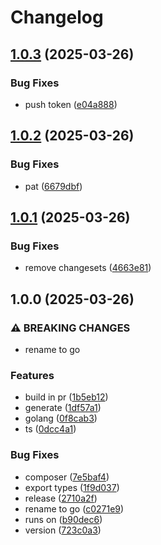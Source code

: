 # Changelog

## [1.0.3](https://github.com/glocurrency/schema/compare/v1.0.2...v1.0.3) (2025-03-26)


### Bug Fixes

* push token ([e04a888](https://github.com/glocurrency/schema/commit/e04a8883748a4f51f169508409ccb5cd10bdacb0))

## [1.0.2](https://github.com/glocurrency/schema/compare/v1.0.1...v1.0.2) (2025-03-26)


### Bug Fixes

* pat ([6679dbf](https://github.com/glocurrency/schema/commit/6679dbf8bf51a58026aa72a1504497ab0a47a9e8))

## [1.0.1](https://github.com/glocurrency/schema/compare/v1.0.0...v1.0.1) (2025-03-26)


### Bug Fixes

* remove changesets ([4663e81](https://github.com/glocurrency/schema/commit/4663e8127f35df79f63f0e7f2d58e28446280867))

## 1.0.0 (2025-03-26)


### ⚠ BREAKING CHANGES

* rename to go

### Features

* build in pr ([1b5eb12](https://github.com/glocurrency/schema/commit/1b5eb127c1a5ceee311bec7245a063fea324b37b))
* generate ([1df57a1](https://github.com/glocurrency/schema/commit/1df57a1b27b381a588d82562d8b410ac4bdc0d95))
* golang ([0f8cab3](https://github.com/glocurrency/schema/commit/0f8cab395dfea5a225d03c64e2d6126998861d0f))
* ts ([0dcc4a1](https://github.com/glocurrency/schema/commit/0dcc4a143e8b6d5eca4ebbf15e1e8189898c3860))


### Bug Fixes

* composer ([7e5baf4](https://github.com/glocurrency/schema/commit/7e5baf4bb1571000162cb8f2825c2e31ac6f7bfd))
* export types ([1f9d037](https://github.com/glocurrency/schema/commit/1f9d037ee494cce8992643ae12ff89ea2706aa4d))
* release ([2710a2f](https://github.com/glocurrency/schema/commit/2710a2f557a4d2754ba0044574865c2d477263e5))
* rename to go ([c0271e9](https://github.com/glocurrency/schema/commit/c0271e9ee10a4c50368dab0a53d963614fe7ab60))
* runs on ([b90dec6](https://github.com/glocurrency/schema/commit/b90dec6c929f59e492b7ed89692c11545a52db42))
* version ([723c0a3](https://github.com/glocurrency/schema/commit/723c0a37a2a6a2aa9160775a266da9e980bd272b))

